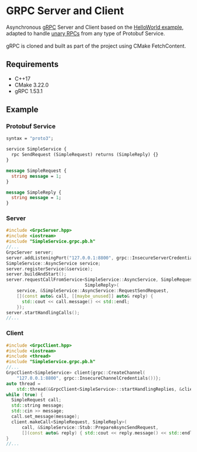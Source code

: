 # GRPC Server and Client
Asynchronous [gRPC](https://grpc.io) Server and Client based on the [HelloWorld example](https://github.com/grpc/grpc/blob/v1.53.1/examples/cpp/helloworld), adapted to handle [unary RPCs](https://grpc.io/docs/what-is-grpc/core-concepts/#unary-rpc) from any type of Protobuf Service. <br><br>
gRPC is cloned and built as part of the project using CMake FetchContent.

## Requirements
- C++17
- CMake 3.22.0
- gRPC 1.53.1

## Example
### Protobuf Service
```protobuf
syntax = "proto3";

service SimpleService {
  rpc SendRequest (SimpleRequest) returns (SimpleReply) {}
}

message SimpleRequest {
  string message = 1;
}

message SimpleReply {
  string message = 1;
}
```
### Server
```c++
#include <GrpcServer.hpp>
#include <iostream>
#include "SimpleService.grpc.pb.h"
//...
GrpcServer server;
server.addListeningPort("127.0.0.1:8800", grpc::InsecureServerCredentials());
SimpleService::AsyncService service;
server.registerService(&service);
server.buildAndStart();
server.requestCallFromService<SimpleService::AsyncService, SimpleRequest,
                              SimpleReply>(
    service, &SimpleService::AsyncService::RequestSendRequest,
    [](const auto& call, [[maybe_unused]] auto& reply) {
      std::cout << call.message() << std::endl;
    });
server.startHandlingCalls();
//...
```
### Client
```c++
#include <GrpcClient.hpp>
#include <iostream>
#include <thread>
#include "SimpleService.grpc.pb.h"
//...
GrpcClient<SimpleService> client{grpc::CreateChannel(
    "127.0.0.1:8800", grpc::InsecureChannelCredentials())};
auto thread =
    std::thread(&GrpcClient<SimpleService>::startHandlingReplies, &client);
while (true) {
  SimpleRequest call;
  std::string message;
  std::cin >> message;
  call.set_message(message);
  client.makeCall<SimpleRequest, SimpleReply>(
      call, &SimpleService::Stub::PrepareAsyncSendRequest,
      [](const auto& reply) { std::cout << reply.message() << std::endl; });
}
//...
```
